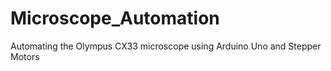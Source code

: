 # Microscope_Automation
Automating the Olympus CX33 microscope using Arduino Uno and Stepper Motors
